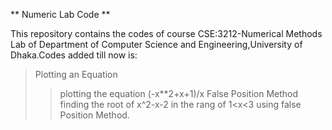  ** Numeric Lab Code ** 
 
 This repository contains the codes of course CSE:3212-Numerical Methods Lab of Department of Computer Science and Engineering,University of Dhaka.Codes added till now is: 
 
 >Plotting an Equation
 >>plotting the equation (-x\*\*2+x+1)/x
 >False Position Method
 >>finding the root of x^2-x-2 in the rang of 1<x<3 using false Position Method.
